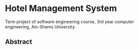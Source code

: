 # Hotel Management System
Term project of software engineering course, 3rd year computer engineering, Ain-Shams University.

## Abstract
